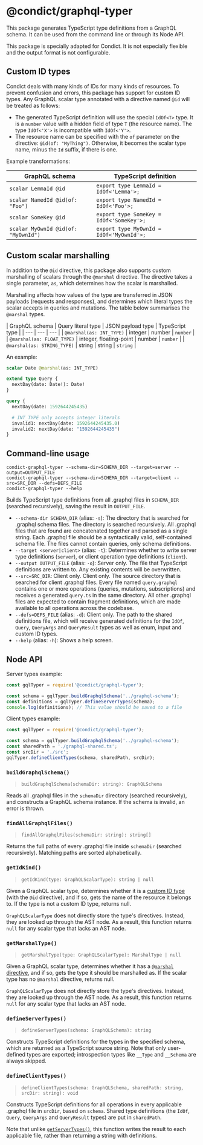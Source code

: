 # @condict/graphql-typer

This package generates TypeScript type definitions from a GraphQL schema. It can be used from the command line or through its Node API.

This package is specially adapted for Condict. It is not especially flexible and the output format is not configurable.

## Custom ID types

Condict deals with many kinds of IDs for many kinds of resources. To prevent confusion and errors, this package has support for custom ID types. Any GraphQL scalar type annotated with a directive named `@id` will be treated as follows:

* The generated TypeScript definition will use the special `IdOf<T>` type. It is a `number` value with a hidden field of type `T` (the resource name). The type `IdOf<'X'>` is incompatible with `IdOf<'Y'>`.
* The resource name can be specified with the `of` parameter on the directive: `@id(of: "MyThing")`. Otherwise, it becomes the scalar type name, minus the `Id` suffix, if there is one.

Example transformations:

| GraphQL schema | TypeScript definition |
| --- | --- |
| `scalar LemmaId @id` | `export type LemmaId = IdOf<'Lemma'>;` |
| `scalar NamedId @id(of: "Foo")` | `export type NamedId = IdOf<'Foo'>;` |
| `scalar SomeKey @id` | `export type SomeKey = IdOf<'SomeKey'>;` |
| `scalar MyOwnId @id(of: "MyOwnId")` | `export type MyOwnId = IdOf<'MyOwnId'>;` |

## Custom scalar marshalling

In addition to the `@id` directive, this package also supports custom marshalling of scalars through the `@marshal` directive. The directive takes a single parameter, `as`, which determines how the scalar is marshalled.

Marshalling affects how values of the type are transferred in JSON payloads (requests and responses), and determines which literal types the scalar accepts in queries and mutations. The table below summarises the `@marshal` types.

| GraphQL schema | Query literal type | JSON payload type | TypeScript type |
| --- | --- | --- |
| `@marshal(as: INT_TYPE)` | integer | number | `number` |
| `@marshal(as: FLOAT_TYPE)` | integer, floating-point | number | `number` |
| `@marshal(as: STRING_TYPE)` | string | string | `string` |

An example:

```graphql
scalar Date @marshal(as: INT_TYPE)

extend type Query {
  nextDay(date: Date!): Date!
}

query {
  nextDay(date: 1592644245435)

  # INT_TYPE only accepts integer literals
  invalid1: nextDay(date: 1592644245435.0)
  invalid2: nextDay(date: "1592644245435")
}
```

## Command-line usage

```shell
condict-graphql-typer --schema-dir=SCHEMA_DIR --target=server --output=OUTPUT_FILE
condict-graphql-typer --schema-dir=SCHEMA_DIR --target=client --src=SRC_DIR --defs=DEFS_FILE
condict-graphql-typer --help
```

Builds TypeScript type definitions from all .graphql files in `SCHEMA_DIR` (searched recursively), saving the result in `OUTPUT_FILE`.

* `--schema-dir SCHEMA_DIR` (alias: `-s`): The directory that is searched for .graphql schema files. The directory is searched recursively. All .graphql files that are found are concatenated together and parsed as a single string. Each .graphql file should be a syntactically valid, self-contained schema file. The files cannot contain queries, only schema definitions.
* `--target <server|client>` (alias: `-t`): Determines whether to write server type definitions (`server`), or client operation type definitions (`client`).
* `--output OUTPUT_FILE` (alias: `-o`): Server only. The file that TypeScript definitions are written to. Any existing contents will be overwritten.
* `--src=SRC_DIR`: Client only. Client only. The source directory that is searched for client .graphql files. Every file named `query.graphql` contains one or more operations (queries, mutations, subscriptions) and receives a generated `query.ts` in the same directory. All other .graphql files are expected to contain fragment definitions, which are made available to all operations across the codebase.
* `--defs=DEFS_FILE` (alias: `-d`): Client only. The path to the shared definitions file, which will receive generated definitions for the `IdOf`, `Query`, `QueryArgs` and `QueryResult` types as well as enum, input and custom ID types.
* `--help` (alias: `-h`): Shows a help screen.

## Node API

Server types example:

```js
const gqlTyper = require('@condict/graphql-typer');

const schema = gqlTyper.buildGraphqlSchema('../graphql-schema');
const definitions = gqlTyper.defineServerTypes(schema);
console.log(definitions); // This value should be saved to a file
```

Client types example:

```js
const gqlTyper = require('@condict/graphql-typer');

const schema = gqlTyper.buildGraphqlSchema('../graphql-schema');
const sharedPath = './graphql-shared.ts';
const srcDir = './src';
gqlTyper.defineClientTypes(schema, sharedPath, srcDir);
```

### `buildGraphqlSchema()`

> `buildGraphqlSchema(schemaDir: string): GraphQLSchema`

Reads all .graphql files in the `schemaDir` directory (searched recursively), and constructs a GraphQL schema instance. If the schema is invalid, an error is thrown.

### `findAllGraphqlFiles()`

> `findAllGraphqlFiles(schemaDir: string): string[]`

Returns the full paths of every .graphql file inside `schemaDir` (searched recursively). Matching paths are sorted alphabetically.

### `getIdKind()`

> `getIdKind(type: GraphQLScalarType): string | null`

Given a GraphQL scalar type, determines whether it is a [custom ID type](#custom-id-types) (with the `@id` directive), and if so, gets the name of the resource it belongs to. If the type is not a custom ID type, returns null.

`GraphQLScalarType` does not directly store the type's directives. Instead, they are looked up through the AST node. As a result, this function returns `null` for any scalar type that lacks an AST node.

### `getMarshalType()`

> `getMarshalType(type: GraphQLScalarType): MarshalType | null`

Given a GraphQL scalar type, determines whether it has a [`@marshal` directive](#custom-scalar-marshalling), and if so, gets the type it should be marshalled as. If the scalar type has no `@marshal` directive, returns null.

`GraphQLScalarType` does not directly store the type's directives. Instead, they are looked up through the AST node. As a result, this function returns `null` for any scalar type that lacks an AST node.

### `defineServerTypes()`

> `defineServerTypes(schema: GraphQLSchema): string`

Constructs TypeScript definitions for the types in the specified schema, which are returned as a TypeScript source string. Note that only user-defined types are exported; introspection types like `__Type` and `__Schema` are always skipped.

### `defineClientTypes()`

> `defineClientTypes(schema: GraphQLSchema, sharedPath: string, srcDir: string): void`

Constructs TypeScript definitions for all operations in every applicable .graphql file in `srcDir`, based on `schema`. Shared type definitions (the `IdOf`, `Query`, `QueryArgs` and `QueryResult` types) are put in `sharedPath`.

Note that unlike [`getServerTypes()`](#getservertypes), this function writes the result to each applicable file, rather than returning a string with definitions.
